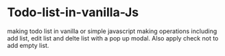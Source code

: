 # Todo-list-in-vanilla-Js
making todo list in vanilla or simple javascript making operations including add list, edit list and delte list with a pop up modal.
Also apply check not to add empty list.
